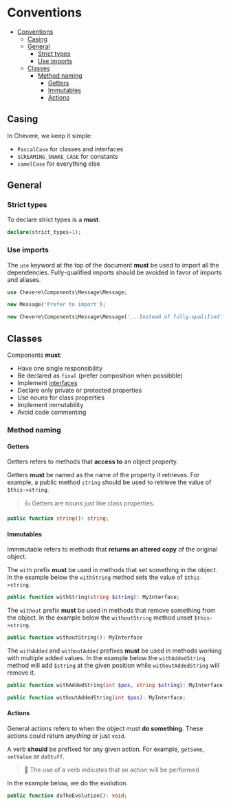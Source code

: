 # Conventions
- [Conventions](#conventions)
  - [Casing](#casing)
  - [General](#general)
    - [Strict types](#strict-types)
    - [Use imports](#use-imports)
  - [Classes](#classes)
    - [Method naming](#method-naming)
      - [Getters](#getters)
      - [Immutables](#immutables)
      - [Actions](#actions)

## Casing

In Chevere, we keep it simple:

* `PascalCase` for classes and interfaces
* `SCREAMING_SNAKE_CASE` for constants
* `camelCase` for everything else

## General

### Strict types

To declare strict types is a **must**.

```php
declare(strict_types=1);
```

### Use imports

The `use` keyword at the top of the document **must** be used to import all the dependencies. Fully-qualified imports should be avoided in favor of imports and aliases.

```php
use Chevere\Components\Message\Message;

new Message('Prefer to import');
```

```php
new Chevere\Components\Message\Message('...Instead of fully-qualified');
```

## Classes

Components **must**:

* Have one single responsibility
* Be declared as `final` (prefer composition when possibble)
* Implement [interfaces](./interfaces.md)
* Declare only private or protected properties
* Use nouns for class properties
* Implement immutability
* Avoid code commenting

### Method naming

#### Getters

Getters refers to methods that **access to** an object property.

Getters **must** be named as the name of the property it retrieves. For example, a public method `string` should be used to retrieve the value of `$this->string`.

> 👍 Getters are nouns just like class properties.

```php
public function string(): string;
```

#### Immutables

Immmutable refers to methods that **returns an altered copy** of the original object.

The `with` prefix **must** be used in methods that set something in the object. In the example below the `withString` method sets the value of `$this->string`.

```php
public function withString(string $string): MyInterface;
```

The `without` prefix **must** be used in methods that remove something from the object. In the example below the `withoutString` method unset `$this->string`.

```php
public function withoutString(): MyInterface
```

The `withAdded` and `withoutAdded` prefixes **must** be used in methods working with multiple added values. In the example below the `withAddedString` method will add `$string` at the given position while `withoutAddedString` will remove it.

```php
public function withAddedString(int $pos, string $string): MyInterface;

public function withoutAddedString(int $pos): MyInterface;
```

#### Actions

General actions refers to when the object must **do something**. These actions could return _anything_ or just `void`.

A verb **should** be prefixed for any given action. For example, `getSome`, `setValue` or `doStuff`.

> 🧐 The use of a verb indicates that an action will be performed

In the example below, we do the evolution.

```php
public function doTheEvolution(): void;
```